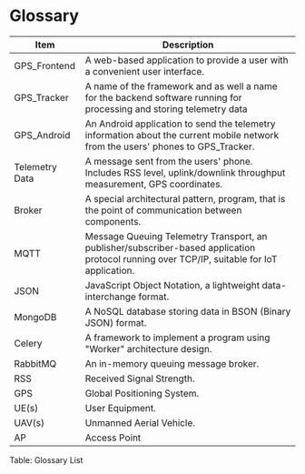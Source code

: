 # Glossary

|Item|Description|
|---|---------|
|GPS_Frontend|A web-based application to provide a user with a convenient user interface.|
|GPS_Tracker|A name of the framework and as well a name for the backend software running for processing and storing telemetry data|
|GPS_Android|An Android application to send the telemetry information about the current mobile network from the users' phones to GPS_Tracker.|
|Telemetry Data| A message sent from the users' phone. Includes RSS level, uplink/downlink throughput measurement, GPS coordinates.|
|Broker|A special architectural pattern, program, that is the point of communication between components.|
|MQTT|Message Queuing Telemetry Transport, an publisher/subscriber-based application protocol running over TCP/IP, suitable for IoT application.|
|JSON|JavaScript Object Notation, a lightweight data-interchange format.|
|MongoDB| A NoSQL database storing data in BSON (Binary JSON) format.|
|Celery|A framework to implement a program using "Worker" architecture design.|
|RabbitMQ|An in-memory queuing message broker.|
|RSS| Received Signal Strength.|
|GPS| Global Positioning System.|
|UE(s)| User Equipment.|
|UAV(s)|Unmanned Aerial Vehicle.|
|AP|Access Point|
Table: Glossary List
